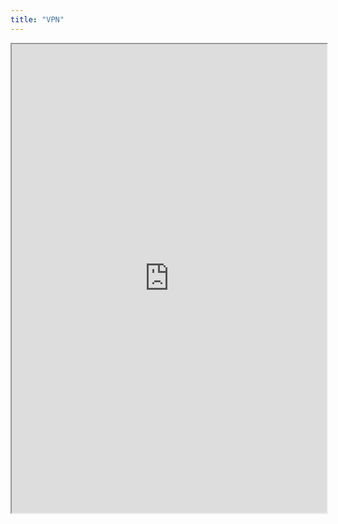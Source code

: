 ```yaml
---
title: "VPN"
---
```



<iframe height="750" width="100%" src="https://ewelton.github.io/ktest/wiki.html#VPN"></iframe>
